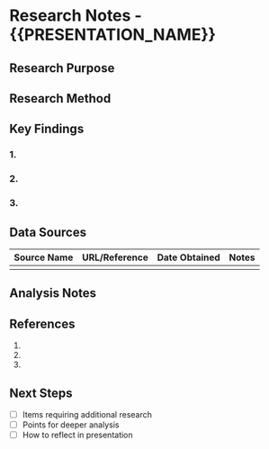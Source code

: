 # Research Notes - {{PRESENTATION_NAME}}

## Research Purpose

<!-- What to research and why it's necessary -->

## Research Method

<!-- How to conduct the research -->

## Key Findings

### 1. 

### 2. 

### 3. 

## Data Sources

| Source Name | URL/Reference | Date Obtained | Notes |
|-------------|---------------|---------------|-------|
|             |               |               |       |

## Analysis Notes

<!-- Trends and insights from the data -->

## References

1. 
2. 
3. 

## Next Steps

- [ ] Items requiring additional research
- [ ] Points for deeper analysis
- [ ] How to reflect in presentation